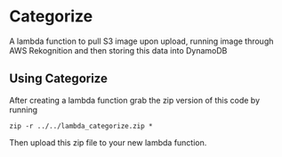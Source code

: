 # Categorize
A lambda function to pull S3 image upon upload, running image through AWS Rekognition and then storing this data into DynamoDB

## Using Categorize

After creating a lambda function grab the zip version of this code by running
```
zip -r ../../lambda_categorize.zip *
```
Then upload this zip file to your new lambda function.


